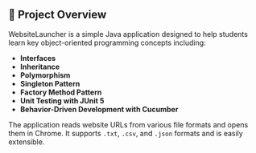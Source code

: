 ## 🚀 Project Overview

WebsiteLauncher is a simple Java application designed to help students learn key object-oriented programming concepts including:

- **Interfaces**
- **Inheritance**
- **Polymorphism**
- **Singleton Pattern**
- **Factory Method Pattern**
- **Unit Testing with JUnit 5**
- **Behavior-Driven Development with Cucumber**

The application reads website URLs from various file formats and opens them in Chrome. It supports `.txt`, `.csv`, and `.json` formats and is easily extensible.

